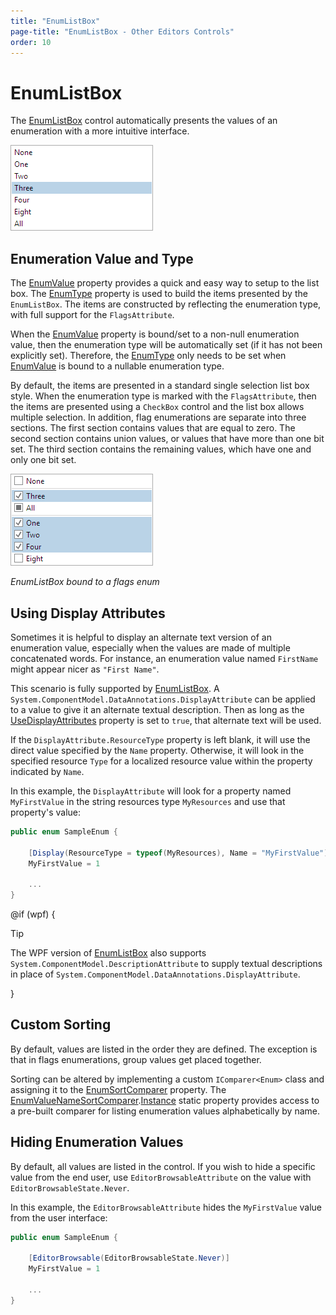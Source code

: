 ```yaml
---
title: "EnumListBox"
page-title: "EnumListBox - Other Editors Controls"
order: 10
---
```

# EnumListBox

The [EnumListBox](xref:@ActiproUIRoot.Controls.Editors.EnumListBox) control automatically presents the values of an enumeration with a more intuitive interface.

![Screenshot](../images/enumlistbox-non-flags.png)

## Enumeration Value and Type

The [EnumValue](xref:@ActiproUIRoot.Controls.Editors.EnumListBox.EnumValue) property provides a quick and easy way to setup to the list box.  The [EnumType](xref:@ActiproUIRoot.Controls.Editors.EnumListBox.EnumType) property is used to build the items presented by the `EnumListBox`. The items are constructed by reflecting the enumeration type, with full support for the `FlagsAttribute`.

When the [EnumValue](xref:@ActiproUIRoot.Controls.Editors.EnumListBox.EnumValue) property is bound/set to a non-null enumeration value, then the enumeration type will be automatically set (if it has not been explicitly set).  Therefore, the [EnumType](xref:@ActiproUIRoot.Controls.Editors.EnumListBox.EnumType) only needs to be set when [EnumValue](xref:@ActiproUIRoot.Controls.Editors.EnumListBox.EnumValue) is bound to a nullable enumeration type.

By default, the items are presented in a standard single selection list box style.  When the enumeration type is marked with the `FlagsAttribute`, then the items are presented using a `CheckBox` control and the list box allows multiple selection. In addition, flag enumerations are separate into three sections.  The first section contains values that are equal to zero.  The second section contains union values, or values that have more than one bit set.  The third section contains the remaining values, which have one and only one bit set.

![Screenshot](../images/enumlistbox-flags.png)

*EnumListBox bound to a flags enum*

## Using Display Attributes

Sometimes it is helpful to display an alternate text version of an enumeration value, especially when the values are made of multiple concatenated words.  For instance, an enumeration value named `FirstName` might appear nicer as `"First Name"`.

This scenario is fully supported by [EnumListBox](xref:@ActiproUIRoot.Controls.Editors.EnumListBox).  A `System.ComponentModel.DataAnnotations.DisplayAttribute` can be applied to a value to give it an alternate textual description.  Then as long as the [UseDisplayAttributes](xref:@ActiproUIRoot.Controls.Editors.EnumListBox.UseDisplayAttributes) property is set to `true`, that alternate text will be used.

If the `DisplayAttribute.ResourceType` property is left blank, it will use the direct value specified by the `Name` property.  Otherwise, it will look in the specified resource `Type` for a localized resource value within the property indicated by `Name`.

In this example, the `DisplayAttribute` will look for a property named `MyFirstValue` in the string resources type `MyResources` and use that property's value:

```csharp
public enum SampleEnum {

	[Display(ResourceType = typeof(MyResources), Name = "MyFirstValue")]
	MyFirstValue = 1

	...
}
```

@if (wpf) {

> [!TIP]
> The WPF version of [EnumListBox](xref:@ActiproUIRoot.Controls.Editors.EnumListBox) also supports `System.ComponentModel.DescriptionAttribute` to supply textual descriptions in place of `System.ComponentModel.DataAnnotations.DisplayAttribute`.

}

## Custom Sorting

By default, values are listed in the order they are defined.  The exception is that in flags enumerations, group values get placed together.

Sorting can be altered by implementing a custom `IComparer<Enum>` class and assigning it to the [EnumSortComparer](xref:@ActiproUIRoot.Controls.Editors.EnumListBox.EnumSortComparer) property.  The [EnumValueNameSortComparer](xref:@ActiproUIRoot.Controls.Editors.Primitives.EnumValueNameSortComparer).[Instance](xref:@ActiproUIRoot.Controls.Editors.Primitives.EnumValueNameSortComparer.Instance) static property provides access to a pre-built comparer for listing enumeration values alphabetically by name.

## Hiding Enumeration Values

By default, all values are listed in the control.  If you wish to hide a specific value from the end user, use `EditorBrowsableAttribute` on the value with `EditorBrowsableState.Never`.

In this example, the `EditorBrowsableAttribute` hides the `MyFirstValue` value from the user interface:

```csharp
public enum SampleEnum {

	[EditorBrowsable(EditorBrowsableState.Never)]
	MyFirstValue = 1

	...
}
```
